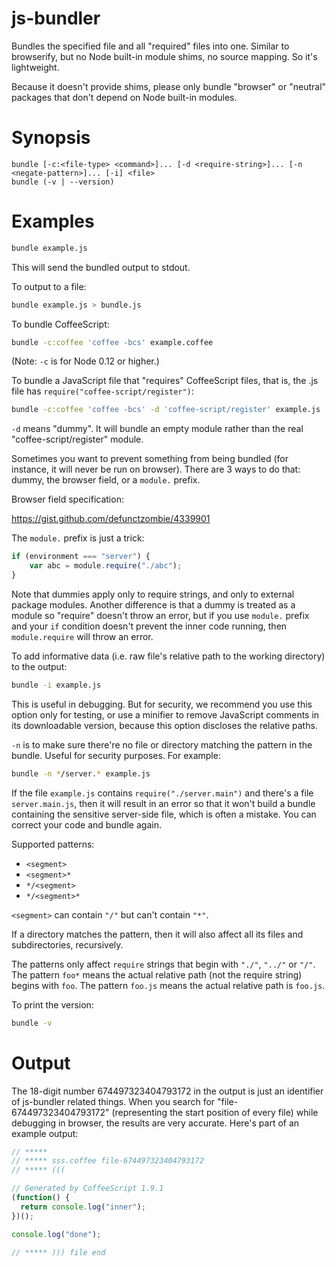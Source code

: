 # js-bundler

Bundles the specified file and all "required" files into one. Similar to browserify, but no Node built-in module shims, no source mapping. So it's lightweight.

Because it doesn't provide shims, please only bundle "browser" or "neutral" packages that don't depend on Node built-in modules.

# Synopsis

```
bundle [-c:<file-type> <command>]... [-d <require-string>]... [-n <negate-pattern>]... [-i] <file>
bundle (-v | --version)
```

# Examples

```bash
bundle example.js
```

This will send the bundled output to stdout.

To output to a file:

```bash
bundle example.js > bundle.js
```

To bundle CoffeeScript:

```bash
bundle -c:coffee 'coffee -bcs' example.coffee
```

(Note: `-c` is for Node 0.12 or higher.)

To bundle a JavaScript file that "requires" CoffeeScript files, that is, the .js file has `require("coffee-script/register")`:

```bash
bundle -c:coffee 'coffee -bcs' -d 'coffee-script/register' example.js
```

`-d` means "dummy". It will bundle an empty module rather than the real "coffee-script/register" module.

Sometimes you want to prevent something from being bundled (for instance, it will never be run on browser). There are 3 ways to do that: dummy, the browser field, or a `module.` prefix.

Browser field specification:

https://gist.github.com/defunctzombie/4339901

The `module.` prefix is just a trick:

```javascript
if (environment === "server") {
    var abc = module.require("./abc");
}
```

Note that dummies apply only to require strings, and only to external package modules. Another difference is that a dummy is treated as a module so "require" doesn't throw an error, but if you use `module.` prefix and your `if` condition doesn't prevent the inner code running, then `module.require` will throw an error.

To add informative data (i.e. raw file's relative path to the working directory) to the output:

```bash
bundle -i example.js
```

This is useful in debugging. But for security, we recommend you use this option only for testing, or use a minifier to remove JavaScript comments in its downloadable version, because this option discloses the relative paths.

`-n` is to make sure there're no file or directory matching the pattern in the bundle. Useful for security purposes. For example:

```bash
bundle -n */server.* example.js
```

If the file `example.js` contains `require("./server.main")` and there's a file `server.main.js`, then it will result in an error so that it won't build a bundle containing the sensitive server-side file, which is often a mistake. You can correct your code and bundle again.

Supported patterns:

- `<segment>`
- `<segment>*`
- `*/<segment>`
- `*/<segment>*`

`<segment>` can contain `"/"` but can't contain `"*"`.

If a directory matches the pattern, then it will also affect all its files and subdirectories, recursively.

The patterns only affect `require` strings that begin with `"./"`, `"../"` or `"/"`. The pattern `foo*` means the actual relative path (not the require string) begins with `foo`. The pattern `foo.js` means the actual relative path is `foo.js`.

To print the version:

```bash
bundle -v
```

# Output

The 18-digit number 674497323404793172 in the output is just an identifier of js-bundler related things. When you search for "file-674497323404793172" (representing the start position of every file) while debugging in browser, the results are very accurate. Here's part of an example output:

```javascript
// *****
// ***** sss.coffee file-674497323404793172
// ***** (((

// Generated by CoffeeScript 1.9.1
(function() {
  return console.log("inner");
})();

console.log("done");

// ***** ))) file end
```
